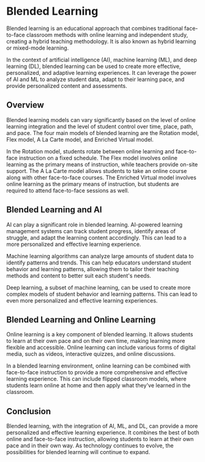 # Blended Learning

Blended learning is an educational approach that combines traditional face-to-face classroom methods with online learning and independent study, creating a hybrid teaching methodology. It is also known as hybrid learning or mixed-mode learning. 

In the context of artificial intelligence (AI), machine learning (ML), and deep learning (DL), blended learning can be used to create more effective, personalized, and adaptive learning experiences. It can leverage the power of AI and ML to analyze student data, adapt to their learning pace, and provide personalized content and assessments.

## Overview

Blended learning models can vary significantly based on the level of online learning integration and the level of student control over time, place, path, and pace. The four main models of blended learning are the Rotation model, Flex model, A La Carte model, and Enriched Virtual model.

In the Rotation model, students rotate between online learning and face-to-face instruction on a fixed schedule. The Flex model involves online learning as the primary means of instruction, while teachers provide on-site support. The A La Carte model allows students to take an online course along with other face-to-face courses. The Enriched Virtual model involves online learning as the primary means of instruction, but students are required to attend face-to-face sessions as well.

## Blended Learning and AI

AI can play a significant role in blended learning. AI-powered learning management systems can track student progress, identify areas of struggle, and adapt the learning content accordingly. This can lead to a more personalized and effective learning experience.

Machine learning algorithms can analyze large amounts of student data to identify patterns and trends. This can help educators understand student behavior and learning patterns, allowing them to tailor their teaching methods and content to better suit each student's needs.

Deep learning, a subset of machine learning, can be used to create more complex models of student behavior and learning patterns. This can lead to even more personalized and effective learning experiences.

## Blended Learning and Online Learning

Online learning is a key component of blended learning. It allows students to learn at their own pace and on their own time, making learning more flexible and accessible. Online learning can include various forms of digital media, such as videos, interactive quizzes, and online discussions.

In a blended learning environment, online learning can be combined with face-to-face instruction to provide a more comprehensive and effective learning experience. This can include flipped classroom models, where students learn online at home and then apply what they've learned in the classroom.

## Conclusion

Blended learning, with the integration of AI, ML, and DL, can provide a more personalized and effective learning experience. It combines the best of both online and face-to-face instruction, allowing students to learn at their own pace and in their own way. As technology continues to evolve, the possibilities for blended learning will continue to expand.
